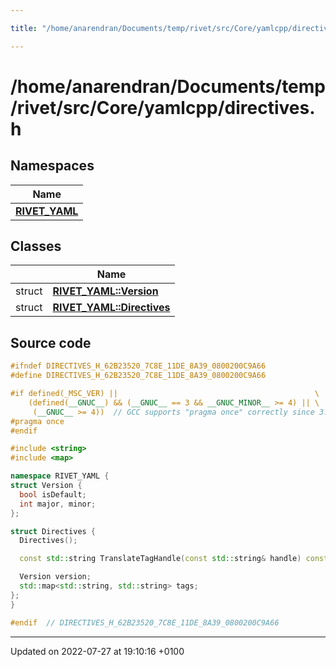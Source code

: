 ```yaml
---

title: "/home/anarendran/Documents/temp/rivet/src/Core/yamlcpp/directives.h"

---
```


# /home/anarendran/Documents/temp/rivet/src/Core/yamlcpp/directives.h



## Namespaces

| Name           |
| -------------- |
| **[RIVET_YAML](http://example.org/namespaces/namespacerivet__yaml/)**  |

## Classes

|                | Name           |
| -------------- | -------------- |
| struct | **[RIVET_YAML::Version](http://example.org/classes/structrivet__yaml_1_1version/)**  |
| struct | **[RIVET_YAML::Directives](http://example.org/classes/structrivet__yaml_1_1directives/)**  |




## Source code

```cpp
#ifndef DIRECTIVES_H_62B23520_7C8E_11DE_8A39_0800200C9A66
#define DIRECTIVES_H_62B23520_7C8E_11DE_8A39_0800200C9A66

#if defined(_MSC_VER) ||                                            \
    (defined(__GNUC__) && (__GNUC__ == 3 && __GNUC_MINOR__ >= 4) || \
     (__GNUC__ >= 4))  // GCC supports "pragma once" correctly since 3.4
#pragma once
#endif

#include <string>
#include <map>

namespace RIVET_YAML {
struct Version {
  bool isDefault;
  int major, minor;
};

struct Directives {
  Directives();

  const std::string TranslateTagHandle(const std::string& handle) const;

  Version version;
  std::map<std::string, std::string> tags;
};
}

#endif  // DIRECTIVES_H_62B23520_7C8E_11DE_8A39_0800200C9A66
```


-------------------------------

Updated on 2022-07-27 at 19:10:16 +0100
